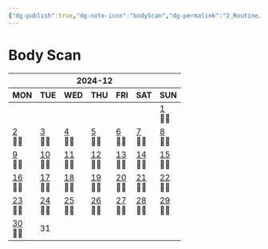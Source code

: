 ```yaml
---
{"dg-publish":true,"dg-note-icon":"bodyScan","dg-permalink":"2_Routine/3_Monthly/Overview/bodyScan","tags":["monthly","bodyScan","overview"],"permalink":"/2_Routine/3_Monthly/Overview/bodyScan/","dgPassFrontmatter":true,"noteIcon":"bodyScan"}
---
```


# Body Scan
<table class="habitt" style="width: 100%;"><thead><tr><th class="habitt-head" colspan="7">2024-12</th></tr><tr><th class="habitt-th habitt-th-0">MON</th><th class="habitt-th habitt-th-1">TUE</th><th class="habitt-th habitt-th-2">WED</th><th class="habitt-th habitt-th-3">THU</th><th class="habitt-th habitt-th-4">FRI</th><th class="habitt-th habitt-th-5">SAT</th><th class="habitt-th habitt-th-6">SUN</th></tr></thead><tbody><tr><td class="habitt-td habitt-td--disabled "><div class="habitt-c"><div class="habitt-date"></div><div class="habitt-dots"></div></div></td><td class="habitt-td habitt-td--disabled "><div class="habitt-c"><div class="habitt-date"></div><div class="habitt-dots"></div></div></td><td class="habitt-td habitt-td--disabled "><div class="habitt-c"><div class="habitt-date"></div><div class="habitt-dots"></div></div></td><td class="habitt-td habitt-td--disabled "><div class="habitt-c"><div class="habitt-date"></div><div class="habitt-dots"></div></div></td><td class="habitt-td habitt-td--disabled "><div class="habitt-c"><div class="habitt-date"></div><div class="habitt-dots"></div></div></td><td class="habitt-td habitt-td--disabled "><div class="habitt-c"><div class="habitt-date"></div><div class="habitt-dots"></div></div></td><td class="habitt-td habitt-td--1 habitt-td--checked"><div class="habitt-c"><div class="habitt-date"><a class="internal-link" data-href="2_Routine/1_Daily/Health/2024-12-01.md" target="_blank" rel="noopener" href="2_Routine/1_Daily/Health/2024-12-01.md">1</a></div><div class="habitt-dots"><div class="habit-content">🧍‍♀️
</div></div></div></td></tr><tr><td class="habitt-td habitt-td--2 habitt-td--checked"><div class="habitt-c"><div class="habitt-date"><a class="internal-link" data-href="2_Routine/1_Daily/Health/2024-12-02.md" target="_blank" rel="noopener" href="2_Routine/1_Daily/Health/2024-12-02.md">2</a></div><div class="habitt-dots"><div class="habit-content">🧍‍♀️
</div></div></div></td><td class="habitt-td habitt-td--3 habitt-td--checked"><div class="habitt-c"><div class="habitt-date"><a class="internal-link" data-href="2_Routine/1_Daily/Health/2024-12-03.md" target="_blank" rel="noopener" href="2_Routine/1_Daily/Health/2024-12-03.md">3</a></div><div class="habitt-dots"><div class="habit-content">🧍‍♀️
</div></div></div></td><td class="habitt-td habitt-td--4 habitt-td--checked"><div class="habitt-c"><div class="habitt-date"><a class="internal-link" data-href="2_Routine/1_Daily/Health/2024-12-04.md" target="_blank" rel="noopener" href="2_Routine/1_Daily/Health/2024-12-04.md">4</a></div><div class="habitt-dots"><div class="habit-content">🧍‍♀️
</div></div></div></td><td class="habitt-td habitt-td--5 habitt-td--checked"><div class="habitt-c"><div class="habitt-date"><a class="internal-link" data-href="2_Routine/1_Daily/Health/2024-12-05.md" target="_blank" rel="noopener" href="2_Routine/1_Daily/Health/2024-12-05.md">5</a></div><div class="habitt-dots"><div class="habit-content">🧍‍♀️
</div></div></div></td><td class="habitt-td habitt-td--6 habitt-td--checked"><div class="habitt-c"><div class="habitt-date"><a class="internal-link" data-href="2_Routine/1_Daily/Health/2024-12-06.md" target="_blank" rel="noopener" href="2_Routine/1_Daily/Health/2024-12-06.md">6</a></div><div class="habitt-dots"><div class="habit-content">🧍‍♀️
</div></div></div></td><td class="habitt-td habitt-td--7 habitt-td--checked"><div class="habitt-c"><div class="habitt-date"><a class="internal-link" data-href="2_Routine/1_Daily/Health/2024-12-07.md" target="_blank" rel="noopener" href="2_Routine/1_Daily/Health/2024-12-07.md">7</a></div><div class="habitt-dots"><div class="habit-content">🧍‍♀️
</div></div></div></td><td class="habitt-td habitt-td--8 habitt-td--checked"><div class="habitt-c"><div class="habitt-date"><a class="internal-link" data-href="2_Routine/1_Daily/Health/2024-12-08.md" target="_blank" rel="noopener" href="2_Routine/1_Daily/Health/2024-12-08.md">8</a></div><div class="habitt-dots"><div class="habit-content">🧍‍♀️
</div></div></div></td></tr><tr><td class="habitt-td habitt-td--9 habitt-td--checked"><div class="habitt-c"><div class="habitt-date"><a class="internal-link" data-href="2_Routine/1_Daily/Health/2024-12-09.md" target="_blank" rel="noopener" href="2_Routine/1_Daily/Health/2024-12-09.md">9</a></div><div class="habitt-dots"><div class="habit-content">🧍‍♀️
</div></div></div></td><td class="habitt-td habitt-td--10 habitt-td--checked"><div class="habitt-c"><div class="habitt-date"><a class="internal-link" data-href="2_Routine/1_Daily/Health/2024-12-10.md" target="_blank" rel="noopener" href="2_Routine/1_Daily/Health/2024-12-10.md">10</a></div><div class="habitt-dots"><div class="habit-content">🧍‍♀️
</div></div></div></td><td class="habitt-td habitt-td--11 habitt-td--checked"><div class="habitt-c"><div class="habitt-date"><a class="internal-link" data-href="2_Routine/1_Daily/Health/2024-12-11.md" target="_blank" rel="noopener" href="2_Routine/1_Daily/Health/2024-12-11.md">11</a></div><div class="habitt-dots"><div class="habit-content">🧍‍♀️
</div></div></div></td><td class="habitt-td habitt-td--12 habitt-td--checked"><div class="habitt-c"><div class="habitt-date"><a class="internal-link" data-href="2_Routine/1_Daily/Health/2024-12-12.md" target="_blank" rel="noopener" href="2_Routine/1_Daily/Health/2024-12-12.md">12</a></div><div class="habitt-dots"><div class="habit-content">🧍‍♀️
</div></div></div></td><td class="habitt-td habitt-td--13 habitt-td--checked"><div class="habitt-c"><div class="habitt-date"><a class="internal-link" data-href="2_Routine/1_Daily/Health/2024-12-13.md" target="_blank" rel="noopener" href="2_Routine/1_Daily/Health/2024-12-13.md">13</a></div><div class="habitt-dots"><div class="habit-content">🧍‍♀️
</div></div></div></td><td class="habitt-td habitt-td--14 habitt-td--checked"><div class="habitt-c"><div class="habitt-date"><a class="internal-link" data-href="2_Routine/1_Daily/Health/2024-12-14.md" target="_blank" rel="noopener" href="2_Routine/1_Daily/Health/2024-12-14.md">14</a></div><div class="habitt-dots"><div class="habit-content">🧍‍♀️
</div></div></div></td><td class="habitt-td habitt-td--15 habitt-td--checked"><div class="habitt-c"><div class="habitt-date"><a class="internal-link" data-href="2_Routine/1_Daily/Health/2024-12-15.md" target="_blank" rel="noopener" href="2_Routine/1_Daily/Health/2024-12-15.md">15</a></div><div class="habitt-dots"><div class="habit-content">🧍‍♀️
</div></div></div></td></tr><tr><td class="habitt-td habitt-td--16 habitt-td--checked"><div class="habitt-c"><div class="habitt-date"><a class="internal-link" data-href="2_Routine/1_Daily/Health/2024-12-16.md" target="_blank" rel="noopener" href="2_Routine/1_Daily/Health/2024-12-16.md">16</a></div><div class="habitt-dots"><div class="habit-content">🧍‍♀️
</div></div></div></td><td class="habitt-td habitt-td--17 habitt-td--checked"><div class="habitt-c"><div class="habitt-date"><a class="internal-link" data-href="2_Routine/1_Daily/Health/2024-12-17.md" target="_blank" rel="noopener" href="2_Routine/1_Daily/Health/2024-12-17.md">17</a></div><div class="habitt-dots"><div class="habit-content">🧍‍♀️
</div></div></div></td><td class="habitt-td habitt-td--18 habitt-td--checked"><div class="habitt-c"><div class="habitt-date"><a class="internal-link" data-href="2_Routine/1_Daily/Health/2024-12-18.md" target="_blank" rel="noopener" href="2_Routine/1_Daily/Health/2024-12-18.md">18</a></div><div class="habitt-dots"><div class="habit-content">🧍‍♀️
</div></div></div></td><td class="habitt-td habitt-td--19 habitt-td--checked"><div class="habitt-c"><div class="habitt-date"><a class="internal-link" data-href="2_Routine/1_Daily/Health/2024-12-19.md" target="_blank" rel="noopener" href="2_Routine/1_Daily/Health/2024-12-19.md">19</a></div><div class="habitt-dots"><div class="habit-content">🧍‍♀️
</div></div></div></td><td class="habitt-td habitt-td--20 habitt-td--checked"><div class="habitt-c"><div class="habitt-date"><a class="internal-link" data-href="2_Routine/1_Daily/Health/2024-12-20.md" target="_blank" rel="noopener" href="2_Routine/1_Daily/Health/2024-12-20.md">20</a></div><div class="habitt-dots"><div class="habit-content">🧍‍♀️
</div></div></div></td><td class="habitt-td habitt-td--21 habitt-td--checked"><div class="habitt-c"><div class="habitt-date"><a class="internal-link" data-href="2_Routine/1_Daily/Health/2024-12-21.md" target="_blank" rel="noopener" href="2_Routine/1_Daily/Health/2024-12-21.md">21</a></div><div class="habitt-dots"><div class="habit-content">🧍‍♀️
</div></div></div></td><td class="habitt-td habitt-td--22 habitt-td--checked"><div class="habitt-c"><div class="habitt-date"><a class="internal-link" data-href="2_Routine/1_Daily/Health/2024-12-22.md" target="_blank" rel="noopener" href="2_Routine/1_Daily/Health/2024-12-22.md">22</a></div><div class="habitt-dots"><div class="habit-content">🧍‍♀️
</div></div></div></td></tr><tr><td class="habitt-td habitt-td--23 habitt-td--checked"><div class="habitt-c"><div class="habitt-date"><a class="internal-link" data-href="2_Routine/1_Daily/Health/2024-12-23.md" target="_blank" rel="noopener" href="2_Routine/1_Daily/Health/2024-12-23.md">23</a></div><div class="habitt-dots"><div class="habit-content">🧍‍♀️
</div></div></div></td><td class="habitt-td habitt-td--24 habitt-td--checked"><div class="habitt-c"><div class="habitt-date"><a class="internal-link" data-href="2_Routine/1_Daily/Health/2024-12-24.md" target="_blank" rel="noopener" href="2_Routine/1_Daily/Health/2024-12-24.md">24</a></div><div class="habitt-dots"><div class="habit-content">🧍‍♀️
</div></div></div></td><td class="habitt-td habitt-td--25 habitt-td--checked"><div class="habitt-c"><div class="habitt-date"><a class="internal-link" data-href="2_Routine/1_Daily/Health/2024-12-25.md" target="_blank" rel="noopener" href="2_Routine/1_Daily/Health/2024-12-25.md">25</a></div><div class="habitt-dots"><div class="habit-content">🧍‍♀️
</div></div></div></td><td class="habitt-td habitt-td--26 habitt-td--checked"><div class="habitt-c"><div class="habitt-date"><a class="internal-link" data-href="2_Routine/1_Daily/Health/2024-12-26.md" target="_blank" rel="noopener" href="2_Routine/1_Daily/Health/2024-12-26.md">26</a></div><div class="habitt-dots"><div class="habit-content">🧍‍♀️
</div></div></div></td><td class="habitt-td habitt-td--27 habitt-td--checked"><div class="habitt-c"><div class="habitt-date"><a class="internal-link" data-href="2_Routine/1_Daily/Health/2024-12-27.md" target="_blank" rel="noopener" href="2_Routine/1_Daily/Health/2024-12-27.md">27</a></div><div class="habitt-dots"><div class="habit-content">🧍‍♀️
</div></div></div></td><td class="habitt-td habitt-td--28 habitt-td--checked"><div class="habitt-c"><div class="habitt-date"><a class="internal-link" data-href="2_Routine/1_Daily/Health/2024-12-28.md" target="_blank" rel="noopener" href="2_Routine/1_Daily/Health/2024-12-28.md">28</a></div><div class="habitt-dots"><div class="habit-content">🧍‍♀️
</div></div></div></td><td class="habitt-td habitt-td--29 habitt-td--checked"><div class="habitt-c"><div class="habitt-date"><a class="internal-link" data-href="2_Routine/1_Daily/Health/2024-12-29.md" target="_blank" rel="noopener" href="2_Routine/1_Daily/Health/2024-12-29.md">29</a></div><div class="habitt-dots"><div class="habit-content">🧍‍♀️
</div></div></div></td></tr><tr><td class="habitt-td habitt-td--30 habitt-td--checked"><div class="habitt-c"><div class="habitt-date"><a class="internal-link" data-href="2_Routine/1_Daily/Health/2024-12-30.md" target="_blank" rel="noopener" href="2_Routine/1_Daily/Health/2024-12-30.md">30</a></div><div class="habitt-dots"><div class="habit-content">🧍‍♀️
</div></div></div></td><td class="habitt-td habitt-td--31 "><div class="habitt-c"><div class="habitt-date">31</div><div class="habitt-dots"></div></div></td><td class="habitt-td habitt-td--disabled "><div class="habitt-c"><div class="habitt-date"></div><div class="habitt-dots"></div></div></td><td class="habitt-td habitt-td--disabled "><div class="habitt-c"><div class="habitt-date"></div><div class="habitt-dots"></div></div></td><td class="habitt-td habitt-td--disabled "><div class="habitt-c"><div class="habitt-date"></div><div class="habitt-dots"></div></div></td><td class="habitt-td habitt-td--disabled "><div class="habitt-c"><div class="habitt-date"></div><div class="habitt-dots"></div></div></td><td class="habitt-td habitt-td--disabled "><div class="habitt-c"><div class="habitt-date"></div><div class="habitt-dots"></div></div></td></tr></tbody></table>